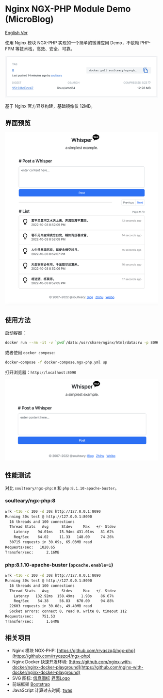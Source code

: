 # Nginx NGX-PHP Module Demo (MicroBlog)

[English Ver](./README_EN.md)

使用 Nginx 模块 NGX-PHP 实现的一个简单的微博应用 Demo，不依赖 PHP-FPM 等技术栈，高效、安全、可靠。

![](./screenshots/docker.png)

基于 Nginx 官方容器构建，基础镜像仅 12MB。

## 界面预览

![](./screenshots/list.png)

## 使用方法

启动容器：

```bash
docker run --rm -it -v `pwd`/data:/usr/share/nginx/html/data:rw -p 8090:80 soulteary/ngx-php:8-microblog
```

或者使用 `docker compose`:

```bash
docker-compose -f docker-compose.ngx-php.yml up
```

打开浏览器：`http://localhost:8090`

![](./screenshots/post.png)

## 性能测试

对比 `soulteary/ngx-php:8` 和 `php:8.1.10-apache-buster`。

### soulteary/ngx-php:8

```bash
wrk -t16 -c 100 -d 30s http://127.0.0.1:8090     
Running 30s test @ http://127.0.0.1:8090
  16 threads and 100 connections
  Thread Stats   Avg      Stdev     Max   +/- Stdev
    Latency    94.01ms   15.94ms 431.01ms   81.62%
    Req/Sec    64.02     11.33   148.00     74.26%
  30715 requests in 30.09s, 65.03MB read
Requests/sec:   1020.65
Transfer/sec:      2.16MB
```

### php:8.1.10-apache-buster (`opcache.enable=1`)

```bash
wrk -t16 -c 100 -d 30s http://127.0.0.1:8090     
Running 30s test @ http://127.0.0.1:8090
  16 threads and 100 connections
  Thread Stats   Avg      Stdev     Max   +/- Stdev
    Latency   132.92ms  158.49ms   1.98s    86.67%
    Req/Sec    54.38     56.83   670.00     94.88%
  22603 requests in 30.08s, 49.40MB read
  Socket errors: connect 0, read 0, write 0, timeout 112
Requests/sec:    751.53
Transfer/sec:      1.64MB
```

## 相关项目

- Nginx 模块 NGX-PHP: [https://github.com/rryqszq4/ngx-php](https://github.com/rryqszq4/ngx-php)
- Nginx Docker 快速开发环境: [https://github.com/nginx-with-docker/nginx-docker-playground](https://github.com/nginx-with-docker/nginx-docker-playground)
- SVG 图标: [信息图标](https://www.iconfont.cn/collections/detail?cid=30328) [界面Logo](https://www.iconfont.cn/collections/detail?cid=36911)
- 前端框架 [Bootstrap](https://github.com/twbs)
- JavaScript 计算过去时间: [twas](https://github.com/vutran/twas)

